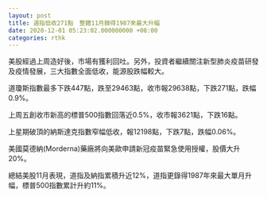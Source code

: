 ```yaml
---
layout: post
title: 道指低收271點　整體11月錄得1987來最大升幅
date: 2020-12-01 05:23:02.000000000 +08:00
categories: rthk
---
```


美股經過上周造好後，市場有獲利回吐。另外，投資者繼續關注新型肺炎疫苗研發及疫情發展，三大指數全面低收，能源股跌幅較大。

道瓊斯指數最多下跌447點，跌至29463點，收市報29638點，下跌271點，跌幅0.9%。

上周五創收市新高的標普500指數回落近0.5%，收市報3621點，下跌16點。

上星期破頂的納斯達克指數窄幅低收，報12198點，下跌7點，跌幅0.06%。

美國莫德納(Morderna)藥廠將向美歐申請新冠疫苗緊急使用授權，股價大升20%。

總結美股11月表現，道指及納指累積升近12%，道指更錄得1987年來最大單月升幅，標普500指數累計升約11%。
